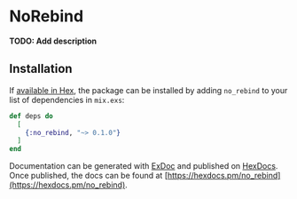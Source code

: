 # NoRebind

**TODO: Add description**

## Installation

If [available in Hex](https://hex.pm/docs/publish), the package can be installed
by adding `no_rebind` to your list of dependencies in `mix.exs`:

```elixir
def deps do
  [
    {:no_rebind, "~> 0.1.0"}
  ]
end
```

Documentation can be generated with [ExDoc](https://github.com/elixir-lang/ex_doc)
and published on [HexDocs](https://hexdocs.pm). Once published, the docs can
be found at [https://hexdocs.pm/no_rebind](https://hexdocs.pm/no_rebind).

